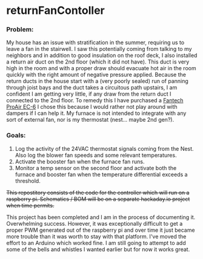 # returnFanContoller

### Problem: 

My house has an issue with stratification in the summer, requiring us to leave a fan in the stairwell. I saw this potentially coming from talking to my neighbors and in addition to good insulation on the roof deck, I also installed a return air duct on the 2nd floor (which it did not have).  This duct is very high in the room and with a proper draw should evacuate hot air in the room quickly with the right amount of negative pressure applied. Because the return ducts in the house start with a (very poorly sealed) run of panning through joist bays and the duct takes a circuitous path upstairs, I am confident I am getting very little, if any draw from the return duct I connected to the 2nd floor.  To remedy this I have purchased a [Fantech ProAir EC-6](https://shop.fantech.net/en-US/prioair--6--ec--inline--duct--fan/p96222#!) I chose this because I would rather not play around with dampers if I can help it.  My furnace is not intended to integrate  with any sort of external fan, nor is my thermostat (nest... maybe 2nd gen?). 

### Goals: 

1. Log the activity of the 24VAC thermostat signals coming from the Nest. Also log the blower fan speeds and some relevant temperatures. 
2. Activate the booster fan when the furnace fan runs.
3. Monitor a temp sensor on the second floor and activate both the furnace and booster fan when the temperature differential exceeds a threshold. 

~~This repostitory consists of the code for the controller which will run on a raspberry pi. Schematics / BOM  will be on a separate hackaday.io project when time permits.~~

This project has been completed and I am in the process of documenting it. Overwhelming success. However, it was exceptionally difficult to get a proper PWM generated out of the raspberry pi and over time it just became more trouble than it was worth to stay with that platform. I've moved the effort to an Arduino which worked fine. I am still going to attempt to add some of the bells and whistles I wanted earlier but for now it works great. 
